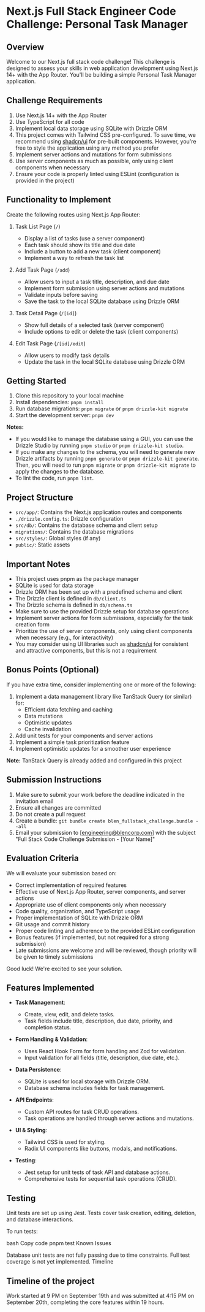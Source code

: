 # Next.js Full Stack Engineer Code Challenge: Personal Task Manager

## Overview

Welcome to our Next.js full stack code challenge! This challenge is designed to assess your skills in web application development using Next.js 14+ with the App Router. You'll be building a simple Personal Task Manager application.

## Challenge Requirements

1. Use Next.js 14+ with the App Router
2. Use TypeScript for all code
3. Implement local data storage using SQLite with Drizzle ORM
4. This project comes with Tailwind CSS pre-configured. To save time, we recommend using [shadcn/ui](https://ui.shadcn.com/) for pre-built components. However, you're free to style the application using any method you prefer
5. Implement server actions and mutations for form submissions
6. Use server components as much as possible, only using client components when necessary
7. Ensure your code is properly linted using ESLint (configuration is provided in the project)

## Functionality to Implement

Create the following routes using Next.js App Router:

1. Task List Page (`/`)

   - Display a list of tasks (use a server component)
   - Each task should show its title and due date
   - Include a button to add a new task (client component)
   - Implement a way to refresh the task list

2. Add Task Page (`/add`)

   - Allow users to input a task title, description, and due date
   - Implement form submission using server actions and mutations
   - Validate inputs before saving
   - Save the task to the local SQLite database using Drizzle ORM

3. Task Detail Page (`/[id]`)

   - Show full details of a selected task (server component)
   - Include options to edit or delete the task (client components)

4. Edit Task Page (`/[id]/edit`)
   - Allow users to modify task details
   - Update the task in the local SQLite database using Drizzle ORM

## Getting Started

1. Clone this repository to your local machine
2. Install dependencies: `pnpm install`
3. Run database migrations: `pnpm migrate` or `pnpm drizzle-kit migrate`
4. Start the development server: `pnpm dev`

**Notes:**

- If you would like to manage the database using a GUI, you can use the Drizzle Studio by running `pnpm studio` or `pnpm drizzle-kit studio`.
- If you make any changes to the schema, you will need to generate new Drizzle artifacts by running `pnpm generate` or `pnpm drizzle-kit generate`. Then, you will need to run `pnpm migrate` or `pnpm drizzle-kit migrate` to apply the changes to the database.
- To lint the code, run `pnpm lint`.

## Project Structure

- `src/app/`: Contains the Next.js application routes and components
- `./drizzle.config.ts`: Drizzle configuration
- `src/db/`: Contains the database schema and client setup
- `migrations/`: Contains the database migrations
- `src/styles/`: Global styles (if any)
- `public/`: Static assets

## Important Notes

- This project uses pnpm as the package manager
- SQLite is used for data storage
- Drizzle ORM has been set up with a predefined schema and client
- The Drizzle client is defined in `db/client.ts`
- The Drizzle schema is defined in `db/schema.ts`
- Make sure to use the provided Drizzle setup for database operations
- Implement server actions for form submissions, especially for the task creation form
- Prioritize the use of server components, only using client components when necessary (e.g., for interactivity)
- You may consider using UI libraries such as [shadcn/ui](https://ui.shadcn.com/) for consistent and attractive components, but this is not a requirement

## Bonus Points (Optional)

If you have extra time, consider implementing one or more of the following:

1. Implement a data management library like TanStack Query (or similar) for:
   - Efficient data fetching and caching
   - Data mutations
   - Optimistic updates
   - Cache invalidation
2. Add unit tests for your components and server actions
3. Implement a simple task prioritization feature
4. Implement optimistic updates for a smoother user experience

**Note:** TanStack Query is already added and configured in this project

## Submission Instructions

1. Make sure to submit your work before the deadline indicated in the invitation email
2. Ensure all changes are committed
3. Do not create a pull request
4. Create a bundle: `git bundle create blen_fullstack_challenge.bundle --all`
5. Email your submission to [engineering@blencorp.com] with the subject "Full Stack Code Challenge Submission - [Your Name]"

## Evaluation Criteria

We will evaluate your submission based on:

- Correct implementation of required features
- Effective use of Next.js App Router, server components, and server actions
- Appropriate use of client components only when necessary
- Code quality, organization, and TypeScript usage
- Proper implementation of SQLite with Drizzle ORM
- Git usage and commit history
- Proper code linting and adherence to the provided ESLint configuration
- Bonus features (if implemented, but not required for a strong submission)
- Late submissions are welcome and will be reviewed, though priority will be given to timely submissions

Good luck! We're excited to see your solution.

## Features Implemented

- **Task Management**:
  - Create, view, edit, and delete tasks.
  - Task fields include title, description, due date, priority, and completion status.
  
- **Form Handling & Validation**:
  - Uses React Hook Form for form handling and Zod for validation.
  - Input validation for all fields (title, description, due date, etc.).

- **Data Persistence**:
  - SQLite is used for local storage with Drizzle ORM.
  - Database schema includes fields for task management.
  
- **API Endpoints**:
  - Custom API routes for task CRUD operations.
  - Task operations are handled through server actions and mutations.
  
- **UI & Styling**:
  - Tailwind CSS is used for styling.
  - Radix UI components like buttons, modals, and notifications.
  
- **Testing**:
  - Jest setup for unit tests of task API and database actions.
  - Comprehensive tests for sequential task operations (CRUD).

## Testing

Unit tests are set up using Jest. Tests cover task creation, editing, deletion, and database interactions.

To run tests:

bash
Copy code
pnpm test
Known Issues

Database unit tests are not fully passing due to time constraints.
Full test coverage is not yet implemented.
Timeline

## Timeline of the project

Work started at 9 PM on September 19th and was submitted at 4:15 PM on September 20th, completing the core features within 19 hours.

